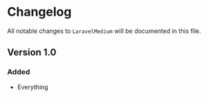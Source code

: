 # Changelog

All notable changes to `LaravelMedium` will be documented in this file.

## Version 1.0

### Added
- Everything
